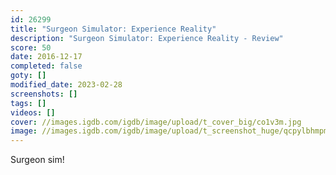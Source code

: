 ```yaml
---
id: 26299
title: "Surgeon Simulator: Experience Reality"
description: "Surgeon Simulator: Experience Reality - Review"
score: 50
date: 2016-12-17
completed: false
goty: []
modified_date: 2023-02-28
screenshots: []
tags: []
videos: []
cover: //images.igdb.com/igdb/image/upload/t_cover_big/co1v3m.jpg
image: //images.igdb.com/igdb/image/upload/t_screenshot_huge/qcpylbhmpmoxwo0h4ctl.jpg
---
```

Surgeon sim! 